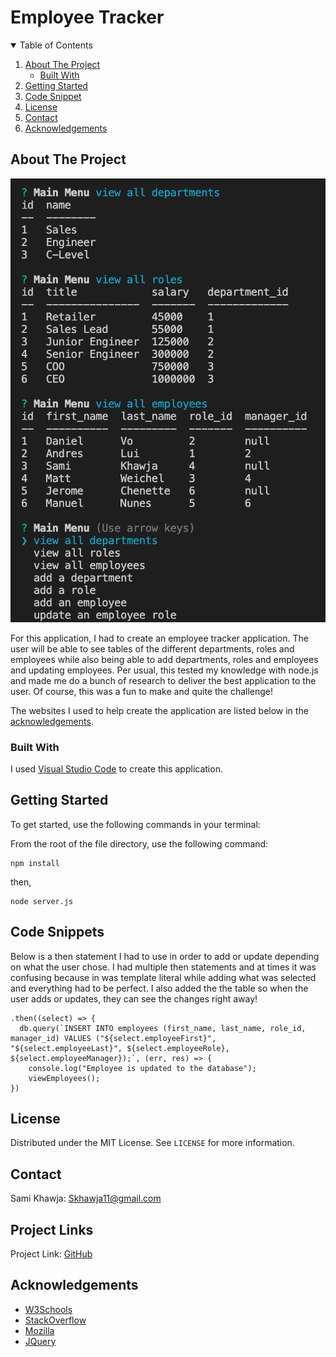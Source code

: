 # Employee Tracker

<!-- TABLE OF CONTENTS -->
<details open="open">
  <summary>Table of Contents</summary>
  <ol>
    <li>
      <a href="#about-the-project">About The Project</a>
      <ul>
        <li><a href="#built-with">Built With</a></li>
      </ul>
    </li>
    <li>
      <a href="#getting-started">Getting Started</a>
    </li>
    <li><a href="#code-snippet">Code Snippet</a></li>
    <li><a href="#license">License</a></li>
    <li><a href="#contact">Contact</a></li>
    <li><a href="#acknowledgements">Acknowledgements</a></li>
  </ol>
</details>



<!-- ABOUT THE PROJECT -->
## About The Project

<img src="./assets/images/webpage.png" alt="Screenshot of terminal">

For this application, I had to create an employee tracker application. The user will be able to see tables of the different departments, roles and employees while also being able to add departments, roles and employees and updating employees. Per usual, this tested my knowledge with node.js and made me do a bunch of research to deliver the best application to the user. Of course, this was a fun to make and quite the challenge!

The websites I used to help create the application are listed below in the <a href="#acknowledgements">acknowledgements</a>.

### Built With

I used <a href="https://code.visualstudio.com/">Visual Studio Code</a> to create this application.


<!-- GETTING STARTED -->
## Getting Started

To get started, use the following commands in your terminal:

From the root of the file directory, use the following command:
```
npm install
```
then,
```
node server.js
```


<!-- USAGE EXAMPLES -->
## Code Snippets

Below is a then statement I had to use in order to add or update depending on what the user chose. I had multiple then statements and at times it was confusing because in was template literal while adding what was selected and everything had to be perfect. I also added the the table so when the user adds or updates, they can see the changes right away!
```
.then((select) => {
  db.query(`INSERT INTO employees (first_name, last_name, role_id, manager_id) VALUES ("${select.employeeFirst}", "${select.employeeLast}", ${select.employeeRole}, ${select.employeeManager});`, (err, res) => {
    console.log("Employee is updated to the database");
    viewEmployees();
})
```


<!-- LICENSE -->
## License

Distributed under the MIT License. See `LICENSE` for more information.



<!-- CONTACT -->
## Contact
Sami Khawja: Skhawja11@gmail.com


## Project Links
Project Link: [GitHub](https://github.com/samikhawja/employee_tracker)


<!-- ACKNOWLEDGEMENTS -->
## Acknowledgements
* [W3Schools](https://www.w3schools.com/)
* [StackOverflow](https://stackoverflow.com/)
* [Mozilla](https://developer.mozilla.org/en-US/docs/Web/JavaScript)
* [JQuery](https://jquery.com/)